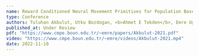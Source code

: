 ```yaml
---
name: Reward Conditioned Neural Movement Primitives for Population Based Variational Policy Optimization
type: Conference
authors: Tuluhan Akbulut, Utku Bozdogan, <b>Ahmet E Tekden</b>, Emre Ugur
published_at: Under Review
pdf: "https://www.cmpe.boun.edu.tr/~emre/papers/Akbulut-2021.pdf"
video: "https://www.cmpe.boun.edu.tr/~emre/videos/Akbulut-2021.mp4"
date: 2022-11-10
---
```

